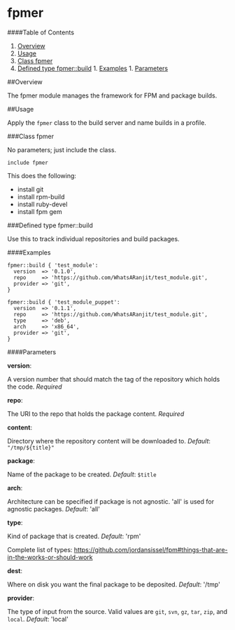 # fpmer

####Table of Contents

1. [Overview](#overview)
1. [Usage](#usage)
  1. [Class fpmer](#class-fpmer)
  1. [Defined type fpmer::build](#defined-type-fpmerbuild)
    1. [Examples](#examples)
    1. [Parameters](#parameters)

##Overview

The fpmer module manages the framework for FPM and package builds.

##Usage

Apply the `fpmer` class to the build server and name builds in a profile.

###Class fpmer

No parameters; just include the class.

```
include fpmer
```

This does the following:

* install git
* install rpm-build
* install ruby-devel
* install fpm gem

###Defined type fpmer::build

Use this to track individual repositories and build packages.

####Examples

```
fpmer::build { 'test_module':
  version  => '0.1.0',
  repo     => 'https://github.com/WhatsARanjit/test_module.git',
  provider => 'git',
}

fpmer::build { 'test_module_puppet':
  version  => '0.1.1',
  repo     => 'https://github.com/WhatsARanjit/test_module.git',
  type     => 'deb',
  arch     => 'x86_64',
  provider => 'git',
}
```

####Parameters

__version__:

A version number that should match the tag of the repository which holds the code.  _Required_

__repo__:

The URI to the repo that holds the package content.  _Required_

__content__:

Directory where the repository content will be downloaded to. _Default_: `"/tmp/${title}"`

__package__:

Name of the package to be created. _Default_: `$title`

__arch__:

Architecture can be specified if package is not agnostic.  'all' is used for agnostic packages. _Default_: 'all'

__type__:

Kind of package that is created.  _Default_: 'rpm'

Complete list of types: https://github.com/jordansissel/fpm#things-that-are-in-the-works-or-should-work

__dest__:

Where on disk you want the final package to be deposited.  _Default_: '/tmp'


__provider__:

The type of input from the source.  Valid values are `git`, `svn`, `gz`, `tar`, `zip`, and `local`.  _Default_: 'local'

